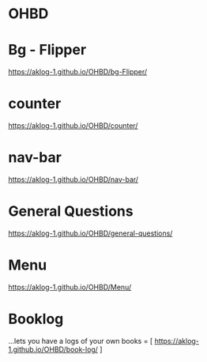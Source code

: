 # OHBD
# Bg - Flipper
https://aklog-1.github.io/OHBD/bg-Flipper/
# counter
https://aklog-1.github.io/OHBD/counter/
# nav-bar
https://aklog-1.github.io/OHBD/nav-bar/
# General Questions
https://aklog-1.github.io/OHBD/general-questions/
# Menu
https://aklog-1.github.io/OHBD/Menu/
# Booklog
...lets you have a logs of your own books = [
https://aklog-1.github.io/OHBD/book-log/
]
